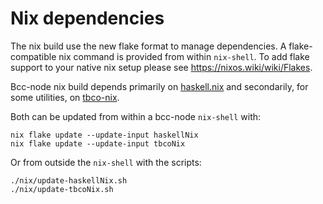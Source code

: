 # Nix dependencies

The nix build use the new flake format to manage dependencies. A flake-compatible nix command is provided from within `nix-shell`. To add flake support to your native nix setup please see https://nixos.wiki/wiki/Flakes.

Bcc-node nix build depends primarily on [haskell.nix](https://github.com/The-Blockchain-Company/haskell.nix) and secondarily, for some utilities, on [tbco-nix](https://github.com/The-Blockchain-Company/tbco-nix/).

Both can be updated from within a bcc-node `nix-shell` with:

```
nix flake update --update-input haskellNix
nix flake update --update-input tbcoNix
```

Or from outside the `nix-shell` with the scripts:

```
./nix/update-haskellNix.sh
./nix/update-tbcoNix.sh
```
